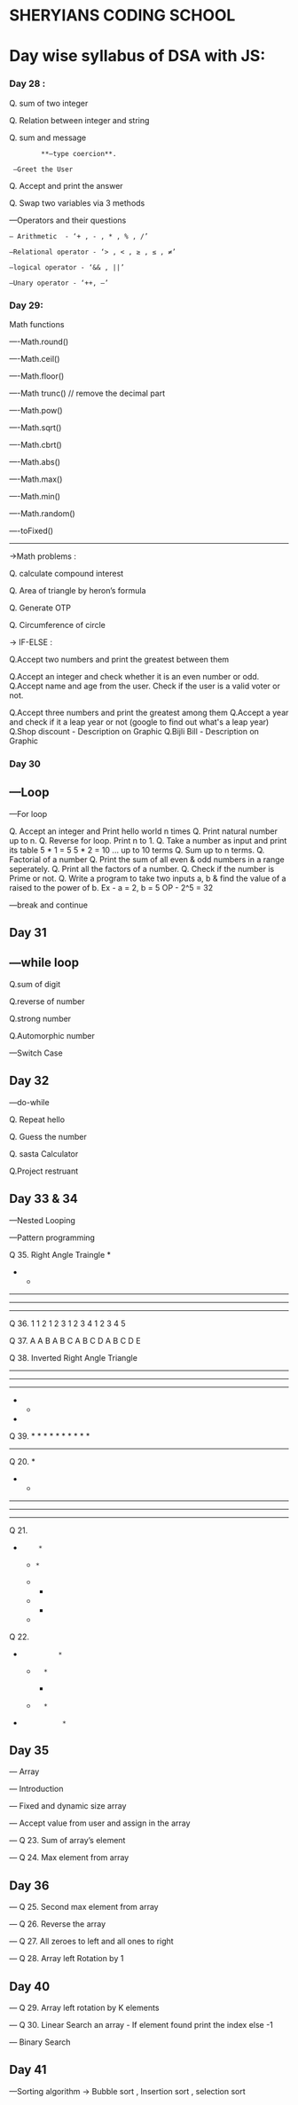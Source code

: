 # SHERYIANS CODING SCHOOL

# Day wise syllabus of DSA with JS:

### Day 28 :

 Q. sum of two integer

 Q. Relation between integer and string 

 Q. sum and message 

            **—type coercion**.

     —Greet the User

Q. Accept and print the answer

Q. Swap two variables via 3 methods

—Operators and their questions

    — Arithmetic  - ‘+ , - , * , % , /’ 

    —Relational operator - ‘> , < , ≥ , ≤ , ≠’

    —logical operator - ‘&& , ||’ 

    —Unary operator - ‘++, —’

### Day 29:

Math functions

  —-Math.round()

  —-Math.ceil()

  —-Math.floor()

  —-Math trunc() // remove the decimal part

  —-Math.pow()

  —-Math.sqrt()

  —-Math.cbrt()

  —-Math.abs()

  —-Math.max()

  —-Math.min()

  —-Math.random() 

  —-toFixed()

---

->Math problems :

Q. calculate compound interest

Q. Area of triangle by heron’s formula

Q. Generate OTP

Q. Circumference of circle

→ IF-ELSE :

Q.Accept two numbers and print the greatest between them

Q.Accept an integer and check whether it is an even number or odd.
Q.Accept name and age from the user. Check if the user is a valid voter or not.

Q.Accept three numbers and print the greatest among them
Q.Accept a year and check if it a leap year or not (google to find out what's a leap year)
Q.Shop discount - Description on Graphic
Q.Bijli Bill - Description on Graphic

### Day 30

## —Loop

—For loop

Q. Accept an integer and Print hello world n times
Q. Print natural number up to n.
Q. Reverse for loop. Print n to 1.
Q. Take a number as input and print its table
     5 * 1 = 5
     5 * 2 = 10 ... up to 10 terms
Q. Sum up to n terms.
Q. Factorial of a number
Q. Print the sum of all even & odd numbers in a range seperately.
Q. Print all the factors of a number.
Q. Check if the number is Prime or not.
Q. Write a program to take two inputs a, b & find the value of a  raised to the power of b.
     Ex - a = 2, b = 5 
     OP - 2^5 = 32

—break and continue

## Day 31

## —while loop

Q.sum of digit

Q.reverse of number

Q.strong number

Q.Automorphic number

—Switch Case

## Day 32

—do-while

Q. Repeat hello

Q. Guess the number

Q. sasta Calculator

Q.Project restruant

## Day 33 & 34

—Nested Looping 

—Pattern programming

 

Q 35. Right Angle Traingle
*
* *
* * *
* * * *
* * * * *

Q 36.
1
1 2
1 2 3
1 2 3 4
1 2 3 4 5

Q 37.
A
A B
A B C
A B C D
A B C D E

Q 38. Inverted Right Angle Triangle
* * * * *
* * * *
* * *
* *
*

Q 39.
             *
          * *
       * * *
    * * * *
* * * * *

Q 20.
*
* *
* * *
* * * *
* * * * *	

Q 21.
 *         *
   *     *

    *   *

     * *

      *

 
Q 22.
*              *
   *       *
       *
   *       *
*               *

## Day 35

— Array

— Introduction

— Fixed and dynamic size array

— Accept value from user and assign in the array

— Q 23. Sum of array’s element

— Q 24. Max element from array

## Day 36

— Q 25. Second max element from array

— Q 26. Reverse the array

— Q 27. All zeroes to left and all ones to right

— Q 28. Array left Rotation by 1

## Day 40

— Q 29. Array left rotation by K elements

— Q 30. Linear Search an array - If element found print the index else -1

— Binary Search

## Day 41

—Sorting algorithm → Bubble sort , Insertion sort , selection sort